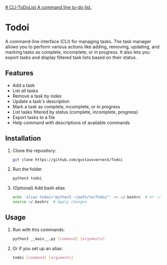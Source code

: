 [# CLI-ToDoList
A command line to-do list.
](https://roadmap.sh/projects/task-tracker)

# Todoi

A command-line interface (CLI) for managing tasks. The task manager allows you to perform various actions like adding, removing, updating, and marking tasks as complete, incomplete, or in progress. It also lets you export tasks and display filtered task lists based on their status.

## Features

- Add a task
- List all tasks
- Remove a task by index
- Update a task's description
- Mark a task as complete, incomplete, or in progress
- List tasks filtered by status (complete, incomplete, progress)
- Export tasks to a file
- Help command with descriptions of available commands

## Installation

1. Clone the repository:
   ```bash
   git clone https://github.com/gustavoverneck/Todoi

2. Run the folder
   ```bash
   python3 todoi

3. (Optional) Add bash alias
   ```bash
   echo 'alias todoi="python3 ~/path/to/Todoi"' >> ~/.bashrc  # or ~/.zshrc for Zsh ir ~/.config/fish/condig.fish for fish
   source ~/.bashrc  # Apply changes

## Usage
1. Run with this commands:
   ```bash
   python3 __main__.py [command] [arguments]

2. Or if you set up an alias:
   ```bash
   todoi [command] [arguments]

